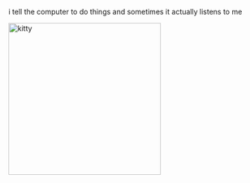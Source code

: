 i tell the computer to do things and sometimes it actually listens to me
<!--START_SECTION:update_image-->
<img src=https://raw.githubusercontent.com/sneakykestrel/sneakykestrel/main/.github/images/the-scrumptioning-slidey.gif height="" width="300" align=left alt=kitty />
<!--END_SECTION:update_image-->

